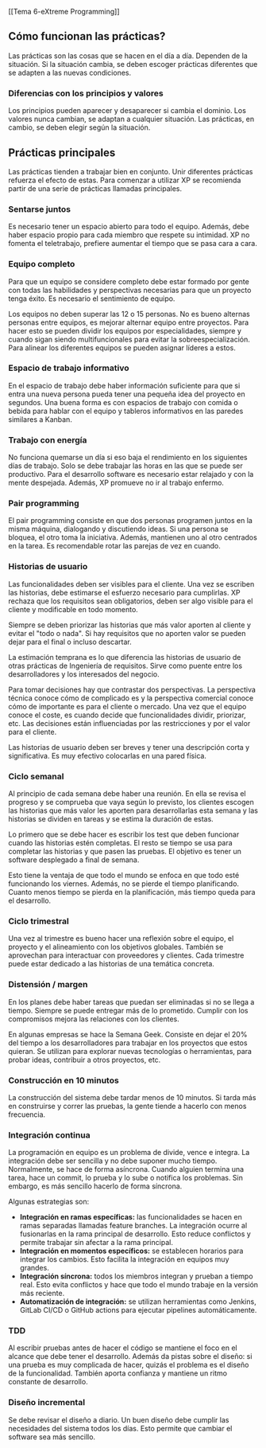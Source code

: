 [[Tema 6-eXtreme Programming]]

## Cómo funcionan las prácticas?
Las prácticas son las cosas que se hacen en el día a día. Dependen de la situación. Si la situación cambia, se deben escoger prácticas diferentes que se adapten a las nuevas condiciones. 

### Diferencias con los principios y valores
Los principios pueden aparecer y desaparecer si cambia el dominio. Los valores nunca cambian, se adaptan a cualquier situación. Las prácticas, en cambio, se deben elegir según la situación.

## Prácticas principales
Las prácticas tienden a trabajar bien en conjunto. Unir diferentes prácticas refuerza el efecto de estas. Para comenzar a utilizar XP se recomienda partir de una serie de prácticas llamadas principales.

### Sentarse juntos
Es necesario tener un espacio abierto para todo el equipo. Además, debe haber espacio propio para cada miembro que respete su intimidad. XP no fomenta el teletrabajo, prefiere aumentar el tiempo que se pasa cara a cara.

### Equipo completo
Para que un equipo se considere completo debe estar formado por gente con todas las habilidades y perspectivas necesarias para que un proyecto tenga éxito. Es necesario el sentimiento de equipo. 

Los equipos no deben superar las 12 o 15 personas. No es bueno alternas personas entre equipos, es mejorar alternar equipo entre proyectos. Para hacer esto se pueden dividir los equipos por especialidades, siempre y cuando sigan siendo multifuncionales para evitar la sobreespecialización. Para alinear los diferentes equipos se pueden asignar líderes a estos.

### Espacio de trabajo informativo
En el espacio de trabajo debe haber información suficiente para que si entra una nueva persona pueda tener una pequeña idea del proyecto en segundos. Una buena forma es con espacios de trabajo con comida o bebida para hablar con el equipo y tableros informativos en las paredes similares a Kanban.

### Trabajo con energía
No funciona quemarse un día si eso baja el rendimiento en los siguientes días de trabajo. Solo se debe trabajar las horas en las que se puede ser productivo. Para el desarrollo software es necesario estar relajado y con la mente despejada. Además, XP promueve no ir al trabajo enfermo.

### Pair programming
El pair programming consiste en que dos personas programen juntos en la misma máquina, dialogando y discutiendo ideas. Si una persona se bloquea, el otro toma la iniciativa. Además, mantienen uno al otro centrados en la tarea. Es recomendable rotar las parejas de vez en cuando.

### Historias de usuario
Las funcionalidades deben ser visibles para el cliente. Una vez se escriben las historias, debe estimarse el esfuerzo necesario para cumplirlas. XP rechaza que los requisitos sean obligatorios, deben ser algo visible para el cliente y modificable en todo momento.

Siempre se deben priorizar las historias que más valor aporten al cliente y evitar el "todo o nada". Si hay requisitos que no aporten valor se pueden dejar para el final o incluso descartar.

La estimación temprana es lo que diferencia las historias de usuario de otras prácticas de Ingeniería de requisitos. Sirve como puente entre los desarrolladores y los interesados del negocio.

Para tomar decisiones hay que contrastar dos perspectivas. La perspectiva técnica conoce cómo de complicado es y la perspectiva comercial conoce cómo de importante es para el cliente o mercado. Una vez que el equipo conoce el coste, es cuando decide que funcionalidades dividir, priorizar, etc. Las decisiones están influenciadas por las restricciones y por el valor para el cliente.

Las historias de usuario deben ser breves y tener una descripción corta y significativa. Es muy efectivo colocarlas en una pared física.

### Ciclo semanal
Al principio de cada semana debe haber una reunión. En ella se revisa el progreso y se comprueba que vaya según lo previsto, los clientes escogen las historias que más valor les aporten para desarrollarlas esta semana y las historias se dividen en tareas y se estima la duración de estas.

Lo primero que se debe hacer es escribir los test que deben funcionar cuando las historias estén completas. El resto se tiempo se usa para completar las historias y que pasen las pruebas. El objetivo es tener un software desplegado a final de semana.

Esto tiene la ventaja de que todo el mundo se enfoca en que todo esté funcionando los viernes. Además, no se pierde el tiempo planificando. Cuanto menos tiempo se pierda en la planificación, más tiempo queda para el desarrollo. 

### Ciclo trimestral
Una vez al trimestre es bueno hacer una reflexión sobre el equipo, el proyecto y el alineamiento con los objetivos globales. También se aprovechan para interactuar con proveedores y clientes. Cada trimestre puede estar dedicado a las historias de una temática concreta.

### Distensión / margen
En los planes debe haber tareas que puedan ser eliminadas si no se llega a tiempo. Siempre se puede entregar más de lo prometido. Cumplir con los compromisos mejora las relaciones con los clientes.

En algunas empresas se hace la Semana Geek. Consiste en dejar el 20% del tiempo a los desarrolladores para trabajar en los proyectos que estos quieran. Se utilizan para explorar nuevas tecnologías o herramientas, para probar ideas, contribuir a otros proyectos, etc.

### Construcción en 10 minutos
La construcción del sistema debe tardar menos de 10 minutos. Si tarda más en construirse y correr las pruebas, la gente tiende a hacerlo con menos frecuencia.

### Integración continua
La programación en equipo es un problema de divide, vence e integra. La integración debe ser sencilla y no debe suponer mucho tiempo. Normalmente, se hace de forma asíncrona. Cuando alguien termina una tarea, hace un commit, lo prueba y lo sube o notifica los problemas. Sin embargo, es más sencillo hacerlo de forma síncrona.

Algunas estrategias son:
+ **Integración en ramas específicas:** las funcionalidades se hacen en ramas separadas llamadas feature branches. La integración ocurre al fusionarlas en la rama principal de desarrollo. Esto reduce conflictos y permite trabajar sin afectar a la rama principal.
+ **Integración en momentos específicos:** se establecen horarios para integrar los cambios. Esto facilita la integración en equipos muy grandes.
+ **Integración síncrona:** todos los miembros integran y prueban a tiempo real. Esto evita conflictos y hace que todo el mundo trabaje en la versión más reciente.
+ **Automatización de integración:** se utilizan herramientas como Jenkins, GitLab CI/CD o GitHub actions para ejecutar pipelines automáticamente.

### TDD
Al escribir pruebas antes de hacer el código se mantiene el foco en el alcance que debe tener el desarrollo. Además da pistas sobre el diseño: si una prueba es muy complicada de hacer, quizás el problema es el diseño de la funcionalidad. También aporta confianza y mantiene un ritmo constante de desarrollo.

### Diseño incremental
Se debe revisar el diseño a diario. Un buen diseño debe cumplir las necesidades del sistema todos los días. Esto permite que cambiar el software sea más sencillo.